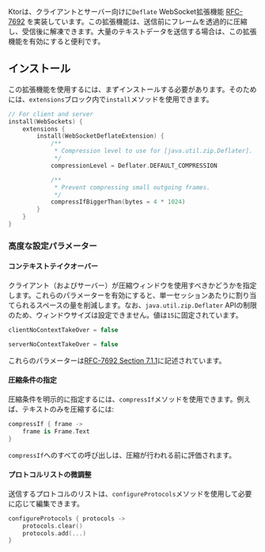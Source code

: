 [//]: # (title: WebSocket Deflate拡張)

Ktorは、クライアントとサーバー向けに`Deflate` WebSocket拡張機能 [RFC-7692](https://tools.ietf.org/html/rfc7692) を実装しています。この拡張機能は、送信前にフレームを透過的に圧縮し、受信後に解凍できます。大量のテキストデータを送信する場合は、この拡張機能を有効にすると便利です。

## インストール

この拡張機能を使用するには、まずインストールする必要があります。そのためには、`extensions`ブロック内で`install`メソッドを使用できます。

```kotlin
// For client and server
install(WebSockets) {
    extensions {
        install(WebSocketDeflateExtension) {
            /**
             * Compression level to use for [java.util.zip.Deflater].
             */
            compressionLevel = Deflater.DEFAULT_COMPRESSION

            /**
             * Prevent compressing small outgoing frames.
             */
            compressIfBiggerThan(bytes = 4 * 1024)
        }
    }
}
```

### 高度な設定パラメーター

#### コンテキストテイクオーバー

クライアント（およびサーバー）が圧縮ウィンドウを使用すべきかどうかを指定します。これらのパラメーターを有効にすると、単一セッションあたりに割り当てられるスペースの量を削減します。なお、`java.util.zip.Deflater` APIの制限のため、ウィンドウサイズは設定できません。値は`15`に固定されています。

```kotlin
clientNoContextTakeOver = false

serverNoContextTakeOver = false
```

これらのパラメーターは[RFC-7692 Section 7.1.1](https://tools.ietf.org/html/rfc7692#section-7.1.1)に記述されています。

#### 圧縮条件の指定

圧縮条件を明示的に指定するには、`compressIf`メソッドを使用できます。例えば、テキストのみを圧縮するには:

```kotlin
compressIf { frame -> 
    frame is Frame.Text
}
```
`compressIf`へのすべての呼び出しは、圧縮が行われる前に評価されます。

#### プロトコルリストの微調整

送信するプロトコルのリストは、`configureProtocols`メソッドを使用して必要に応じて編集できます。

```kotlin
configureProtocols { protocols ->
    protocols.clear()
    protocols.add(...)
}
```